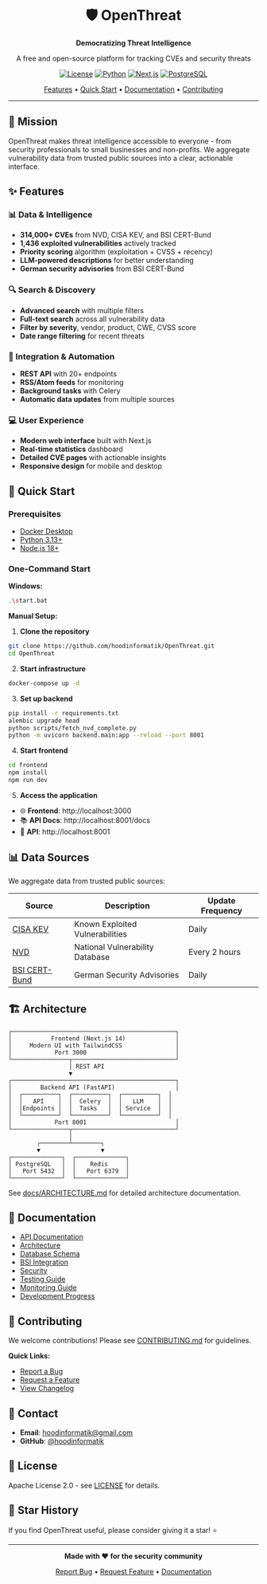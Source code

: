 <div align="center">

# 🛡️ OpenThreat

**Democratizing Threat Intelligence**

A free and open-source platform for tracking CVEs and security threats

[![License](https://img.shields.io/badge/license-Apache%202.0-blue.svg)](LICENSE)
[![Python](https://img.shields.io/badge/python-3.13+-blue.svg)](https://www.python.org/downloads/)
[![Next.js](https://img.shields.io/badge/next.js-14-black.svg)](https://nextjs.org/)
[![PostgreSQL](https://img.shields.io/badge/postgresql-16-blue.svg)](https://www.postgresql.org/)

[Features](#-features) • [Quick Start](#-quick-start) • [Documentation](#-documentation) • [Contributing](#-contributing)

</div>

---

## 🎯 Mission

OpenThreat makes threat intelligence accessible to everyone - from security professionals to small businesses and non-profits. We aggregate vulnerability data from trusted public sources into a clear, actionable interface.

## ✨ Features

### 📊 Data & Intelligence
- **314,000+ CVEs** from NVD, CISA KEV, and BSI CERT-Bund
- **1,436 exploited vulnerabilities** actively tracked
- **Priority scoring** algorithm (exploitation + CVSS + recency)
- **LLM-powered descriptions** for better understanding
- **German security advisories** from BSI CERT-Bund

### 🔍 Search & Discovery
- **Advanced search** with multiple filters
- **Full-text search** across all vulnerability data
- **Filter by severity**, vendor, product, CWE, CVSS score
- **Date range filtering** for recent threats

### 🚀 Integration & Automation
- **REST API** with 20+ endpoints
- **RSS/Atom feeds** for monitoring
- **Background tasks** with Celery
- **Automatic data updates** from multiple sources

### 💻 User Experience
- **Modern web interface** built with Next.js
- **Real-time statistics** dashboard
- **Detailed CVE pages** with actionable insights
- **Responsive design** for mobile and desktop

## 🚀 Quick Start

### Prerequisites
- [Docker Desktop](https://www.docker.com/products/docker-desktop)
- [Python 3.13+](https://www.python.org/downloads/)
- [Node.js 18+](https://nodejs.org/)

### One-Command Start

**Windows:**
```bash
.\start.bat
```

**Manual Setup:**

1. **Clone the repository**
```bash
git clone https://github.com/hoodinformatik/OpenThreat.git
cd OpenThreat
```

2. **Start infrastructure**
```bash
docker-compose up -d
```

3. **Set up backend**
```bash
pip install -r requirements.txt
alembic upgrade head
python scripts/fetch_nvd_complete.py
python -m uvicorn backend.main:app --reload --port 8001
```

4. **Start frontend**
```bash
cd frontend
npm install
npm run dev
```

5. **Access the application**
- 🌐 **Frontend**: http://localhost:3000
- 📚 **API Docs**: http://localhost:8001/docs
- 🔌 **API**: http://localhost:8001

## 📊 Data Sources

We aggregate data from trusted public sources:

| Source | Description | Update Frequency |
|--------|-------------|------------------|
| [CISA KEV](https://www.cisa.gov/known-exploited-vulnerabilities-catalog) | Known Exploited Vulnerabilities | Daily |
| [NVD](https://nvd.nist.gov/) | National Vulnerability Database | Every 2 hours |
| [BSI CERT-Bund](https://wid.cert-bund.de/) | German Security Advisories | Daily |  

## 🏗️ Architecture

```
┌──────────────────────────────────────────────┐
│           Frontend (Next.js 14)              │
│     Modern UI with TailwindCSS               │
│            Port 3000                         │
└────────────────┬─────────────────────────────┘
                 │ REST API
                 ▼
┌──────────────────────────────────────────────┐
│        Backend API (FastAPI)                 │
│  ┌──────────┐  ┌──────────┐  ┌──────────┐  │
│  │   API    │  │  Celery  │  │   LLM    │  │
│  │Endpoints │  │  Tasks   │  │ Service  │  │
│  └──────────┘  └──────────┘  └──────────┘  │
│            Port 8001                         │
└────────────────┬─────────────────────────────┘
                 │
        ┌────────┴────────┐
        ▼                 ▼
┌──────────────┐  ┌──────────────┐
│ PostgreSQL   │  │    Redis     │
│   Port 5432  │  │   Port 6379  │
└──────────────┘  └──────────────┘
```

See [docs/ARCHITECTURE.md](docs/ARCHITECTURE.md) for detailed architecture documentation.

## 📖 Documentation

- [API Documentation](docs/API.md)
- [Architecture](docs/ARCHITECTURE.md)
- [Database Schema](docs/DATABASE.md)
- [BSI Integration](docs/BSI_INTEGRATION.md)
- [Security](docs/SECURITY.md)
- [Testing Guide](docs/TESTING.md)
- [Monitoring Guide](docs/MONITORING.md)
- [Development Progress](PROGRESS.md)

## 🤝 Contributing

We welcome contributions! Please see [CONTRIBUTING.md](CONTRIBUTING.md) for guidelines.

**Quick Links:**
- [Report a Bug](https://github.com/hoodinformatik/OpenThreat/issues/new?labels=bug)
- [Request a Feature](https://github.com/hoodinformatik/OpenThreat/issues/new?labels=enhancement)
- [View Changelog](CHANGELOG.md)

## 📧 Contact

- **Email**: hoodinformatik@gmail.com
- **GitHub**: [@hoodinformatik](https://github.com/hoodinformatik)

## 📜 License

Apache License 2.0 - see [LICENSE](LICENSE) for details.

## 🌟 Star History

If you find OpenThreat useful, please consider giving it a star! ⭐

---

<div align="center">

**Made with ❤️ for the security community**

[Report Bug](https://github.com/hoodinformatik/OpenThreat/issues) • [Request Feature](https://github.com/hoodinformatik/OpenThreat/issues) • [Documentation](docs/)

</div>
